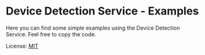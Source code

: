 # Device Detection Service - Examples
Here you can find some simple examples using the Device Detection Service. Feel free to copy the code.

License: [MIT](https://github.com/whateverweb/device-detection/blob/master/License.txt)